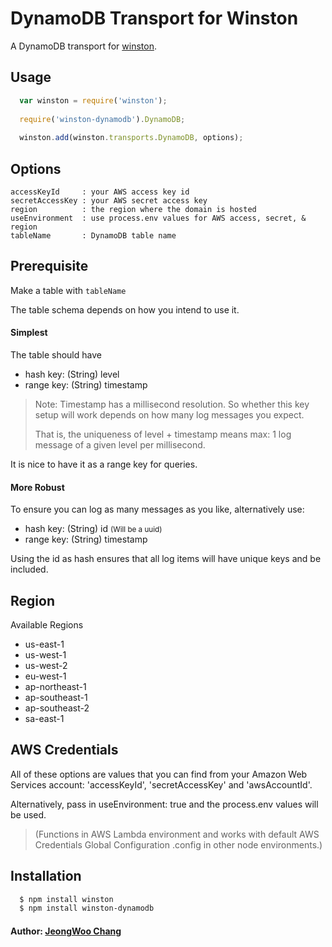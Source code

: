 # DynamoDB Transport for Winston

A DynamoDB transport for [winston][0].

## Usage
```javascript
  var winston = require('winston');
  
  require('winston-dynamodb').DynamoDB;
  
  winston.add(winston.transports.DynamoDB, options);
```

## Options

```
accessKeyId     : your AWS access key id
secretAccessKey : your AWS secret access key
region          : the region where the domain is hosted
useEnvironment  : use process.env values for AWS access, secret, & region
tableName       : DynamoDB table name
```

## Prerequisite

Make a table with `tableName`

The table schema depends on how you intend to use it.

#### Simplest

The table should have

- hash key: (String) level
- range key: (String) timestamp

> Note: Timestamp has a millisecond resolution. So whether this key setup will work depends on how many log messages you expect.
>
> That is, the uniqueness of level + timestamp means max: 1 log message of a given level per millisecond.

It is nice to have it as a range key for queries.

#### More Robust

To ensure you can log as many messages as you like, alternatively use:

- hash key: (String) id <small>(Will be a uuid)</small>
- range key: (String) timestamp

Using the id as hash ensures that all log items will have unique keys and be included.

## Region

Available Regions

- us-east-1
- us-west-1
- us-west-2
- eu-west-1
- ap-northeast-1
- ap-southeast-1
- ap-southeast-2
- sa-east-1

## AWS Credentials

All of these options are values that you can find from your Amazon Web Services account: 'accessKeyId', 'secretAccessKey' and 'awsAccountId'.

Alternatively, pass in useEnvironment: true and the process.env values will be used.
> (Functions in AWS Lambda environment and works with default AWS Credentials Global Configuration .config in other node environments.)  

## Installation

``` bash
  $ npm install winston
  $ npm install winston-dynamodb
```

#### Author: [JeongWoo Chang](http://twitter.com/inspiredjw)

[0]: https://github.com/winstonjs/winston